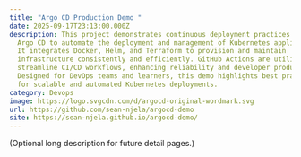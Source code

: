 ```yaml
---
title: "Argo CD Production Demo "
date: 2025-09-17T23:13:00.000Z
description: This project demonstrates continuous deployment practices using
  Argo CD to automate the deployment and management of Kubernetes applications.
  It integrates Docker, Helm, and Terraform to provision and maintain
  infrastructure consistently and efficiently. GitHub Actions are utilized to
  streamline CI/CD workflows, enhancing reliability and developer productivity.
  Designed for DevOps teams and learners, this demo highlights best practices
  for scalable and automated Kubernetes deployments.
category: Devops
image: https://logo.svgcdn.com/d/argocd-original-wordmark.svg
url: https://github.com/sean-njela/argocd-demo
site: https://sean-njela.github.io/argocd-demo/
---
```


(Optional long description for future detail pages.)